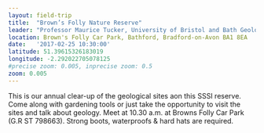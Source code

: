 ```yaml
---
layout: field-trip
title:  "Brown’s Folly Nature Reserve"
leader: "Professor Maurice Tucker, University of Bristol and Bath Geological Society"
location: Brown's Folly Car Park, Bathford, Bradford-on-Avon BA1 8EA
date:   '2017-02-25 10:30:00'
latitude: 51.39615326183019
longitude: -2.292022705078125
#precise zoom: 0.005, inprecise zoom: 0.5
zoom: 0.005
---
```

This is our annual clear-up of the geological sites aon this SSSI reserve. Come along with gardening tools or just take the opportunity to visit the sites and talk about geology. Meet at 10.30 a.m. at Browns Folly Car Park (G.R ST 798663). Strong boots, waterproofs & hard hats are required.